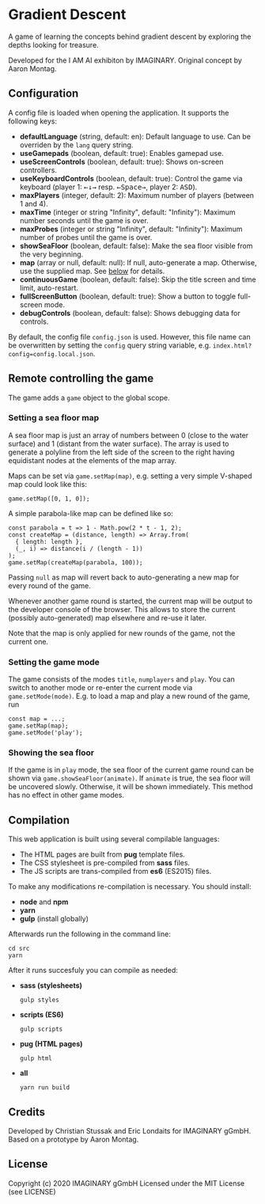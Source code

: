 # Gradient Descent
A game of learning the concepts behind gradient descent by exploring the depths looking for treasure.

Developed for the I AM AI exhibiton by IMAGINARY.
Original concept by Aaron Montag.

## Configuration

A config file is loaded when opening the application. It supports the following keys:

- **defaultLanguage** (string, default: en): Default language to use. Can be overriden by the 
  `lang` query string.
- **useGamepads** (boolean, default: true): Enables gamepad use.
- **useScreenControls** (boolean, default: true): Shows on-screen controllers.
- **useKeyboardControls** (boolean, default: true): Control the game via keyboard (player 1: <kbd>←</kbd><kbd>↓</kbd><kbd>→</kbd> resp. <kbd>←</kbd><kbd>Space</kbd><kbd>→</kbd>, player 2: <kbd>A</kbd><kbd>S</kbd><kbd>D</kbd>).
- **maxPlayers** (integer, default: 2): Maximum number of players (between 1 and 4).
- **maxTime** (integer or string "Infinity", default: "Infinity"): Maximum number seconds until the game is over.
- **maxProbes** (integer or string "Infinity", default: "Infinity"): Maximum number of probes until the game is over.
- **showSeaFloor** (boolean, default: false): Make the sea floor visible from the very beginning.
- **map** (array or null, default: null): If null, auto-generate a map. Otherwise, use the supplied map. See [below](#setting-a-sea-floor-map) for details.
- **continuousGame** (boolean, default: false): Skip the title screen and time limit, auto-restart.
- **fullScreenButton** (boolean, default: true): Show a button to toggle full-screen mode.
- **debugControls** (boolean, default: false): Shows debugging data for controls.

By default, the config file `config.json` is used. However, this file name can be overwritten by
setting the `config` query string variable, e.g. `index.html?config=config.local.json`.

## Remote controlling the game

The game adds a `game` object to the global scope.

### Setting a sea floor map

A sea floor map is just an array of numbers between 0 (close to the water surface) and 1 (distant
from the water surface). The array is used to generate a polyline from the left side of the screen
to the right having equidistant nodes at the elements of the map array.

Maps can be set via `game.setMap(map)`, e.g. setting a very simple V-shaped map could look like this:
```
game.setMap([0, 1, 0]);
```
A simple parabola-like map can be defined like so:
```
const parabola = t => 1 - Math.pow(2 * t - 1, 2);
const createMap = (distance, length) => Array.from(
  { length: length },
  (_, i) => distance(i / (length - 1))
);
game.setMap(createMap(parabola, 100));
```
Passing `null` as map will revert back to auto-generating a new map for every round of the game.

Whenever another game round is started, the current map will be output to the developer console of the
browser. This allows to store the current (possibly auto-generated) map elsewhere and re-use it later.

Note that the map is only applied for new rounds of the game, not the current one.

### Setting the game mode

The game consists of the modes `title`, `numplayers` and `play`. You can switch to another mode or
re-enter the current mode via `game.setMode(mode)`. E.g. to load a map and play a new round of the
game, run
```
const map = ...;
game.setMap(map);
game.setMode('play');
```

### Showing the sea floor

If the game is in `play` mode, the sea floor of the current game round can be shown via
`game.showSeaFloor(animate)`. If `animate` is true, the sea floor will be uncovered slowly.
Otherwise, it will be shown immediately. This method has no effect in other game modes.

## Compilation

This web application is built using several compilable languages:

- The HTML pages are built from **pug** template files.
- The CSS stylesheet is pre-compiled from **sass** files.
- The JS scripts are trans-compiled from **es6** (ES2015) files. 

To make any modifications re-compilation is necessary. You should install:

- **node** and **npm**
- **yarn**
- **gulp** (install globally)

Afterwards run the following in the command line:

```
cd src
yarn
```

After it runs succesfuly you can compile as needed:

- **sass (stylesheets)**
    ```
    gulp styles
    ```
  
- **scripts (ES6)**
    ```
    gulp scripts
    ```

- **pug (HTML pages)**
    ```
    gulp html
    ```

- **all**
    ```
    yarn run build
    ```

## Credits

Developed by Christian Stussak and Eric Londaits for IMAGINARY gGmbH.
Based on a prototype by Aaron Montag.

## License

Copyright (c) 2020 IMAGINARY gGmbH
Licensed under the MIT License (see LICENSE)
